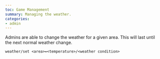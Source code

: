 ```yaml
---
toc: Game Management
summary: Managing the weather.
categories:
- admin
---
```

Admins are able to change the weather for a given area.  This will last until the next normal weather change.

    weather/set <area>=<temperature>/<weather condition>
